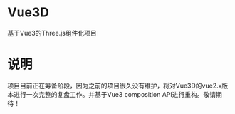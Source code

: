 # Vue3D
基于Vue3的Three.js组件化项目

# 说明   
项目目前正在筹备阶段，因为之前的项目很久没有维护，将对Vue3D的vue2.x版本进行一次完整的复盘工作。并基于Vue3 composition API进行重构。敬请期待！

